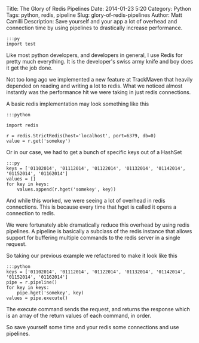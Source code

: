 Title: The Glory of Redis Pipelines 
Date: 2014-01-23 5:20
Category: Python
Tags: python, redis, pipeline
Slug: glory-of-redis-pipelines
Author: Matt Camilli
Description: Save yourself and your app a lot of overhead and connection time by using pipelines to drastically increase performance.

    :::py
    import test

Like most python developers, and developers in general, I use Redis for pretty much everything. It is the developer's
swiss army knife and boy does it get the job done. 

Not too long ago we implemented a new feature at TrackMaven that heavily depended on reading and writing a lot to redis. What we noticed
almost instantly was the performance hit we were taking in just redis connections. 

A basic redis implementation may look something like this

    :::python

	import redis

	r = redis.StrictRedis(host='localhost', port=6379, db=0)
	value = r.get('somekey')

Or in our case, we had to get a bunch of specific keys out of a HashSet

	:::py
	keys = ['01102014', '01112014', '01122014', '01132014', '01142014', '01152014', '01162014']
	values = []
	for key in keys:
		values.append(r.hget('somekey', key))

And while this worked, we were seeing a lot of overhead in redis connections. This is because every time
that hget is called it opens a connection to redis. 

We were fortunately able dramatically reduce this overhead by using redis pipelines. 
A pipeline is basically a subclass of the redis instance that allows support for buffering multiple commands
to the redis server in a single request. 

So taking our previous example we refactored to make it look like this

    :::python
	keys = ['01102014', '01112014', '01122014', '01132014', '01142014', '01152014', '01162014']
	pipe = r.pipeline()
	for key in keys:
		pipe.hget('somekey', key)
	values = pipe.execute()

The execute command sends the request, and returns the response which is an array of the return values
of each command, in order. 

So save yourself some time and your redis some connections and use pipelines. 


	


